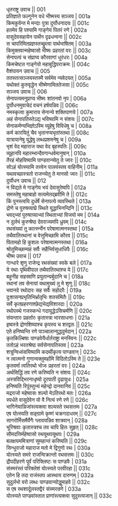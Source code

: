 धृतराष्ट्र उवाच ||	001    
प्रतिज्ञाते फल्गुनेन वधे भीष्मस्य सञ्जय |	001a  
किमकुर्वन्त मे मन्दाः पुत्रा दुर्योधनादयः ||	001c  
हतमेव हि पश्यामि गाङ्गेयं पितरं रणे |	002a  
वासुदेवसहायेन पार्थेन दृढधन्वना ||	002c  
स चापरिमितप्रज्ञस्तच्छ्रुत्वा पार्थभाषितम् |	003a  
किमुक्तवान्महेष्वासो भीष्मः प्रहरतां वरः ||	003c  
सेनापत्यं च संप्राप्य कौरवाणां धुरंधरः |	004a  
किमचेष्टत गाङ्गेयो महाबुद्धिपराक्रमः ||	004c  
वैशंपायन उवाच ||	005    
ततस्तत्सञ्जयस्तस्मै सर्वमेव न्यवेदयत् |	005a  
यथोक्तं कुरुवृद्धेन भीष्मेणामिततेजसा ||	005c  
सञ्जय उवाच ||	006    
सेनापत्यमनुप्राप्य भीष्मः शांतनवो नृप |	006a  
दुर्योधनमुवाचेदं वचनं हर्षयन्निव ||	006c  
नमस्कृत्वा कुमाराय सेनान्ये शक्तिपाणये |	007a  
अहं सेनापतिस्तेऽद्य भविष्यामि न संशयः ||	007c  
सेनाकर्मण्यभिज्ञोऽस्मि व्यूहेषु विविधेषु च |	008a  
कर्म कारयितुं चैव भृतानप्यभृतांस्तथा ||	008c  
यात्रायानेषु युद्धेषु लब्धप्रशमनेषु च |	009a  
भृशं वेद महाराज यथा वेद बृहस्पतिः ||	009c  
व्यूहानपि महारम्भान्दैवगान्धर्वमानुषान् |	010a  
तैरहं मोहयिष्यामि पाण्डवान्व्येतु ते ज्वरः ||	010c  
सोऽहं योत्स्यामि तत्त्वेन पालयंस्तव वाहिनीम् |	011a  
यथावच्छास्त्रतो राजन्व्येतु ते मानसो ज्वरः ||	011c  
दुर्योधन उवाच ||	012    
न विद्यते मे गाङ्गेय भयं देवासुरेष्वपि |	012a  
समस्तेषु महाबाहो सत्यमेतद्ब्रवीमि ते ||	012c  
किं पुनस्त्वयि दुर्धर्षे सेनापत्ये व्यवस्थिते |	013a  
द्रोणे च पुरुषव्याघ्रे स्थिते युद्धाभिनन्दिनि ||	013c  
भवद्भ्यां पुरुषाग्र्याभ्यां स्थिताभ्यां विजयो मम | 	014a  
न दुर्लभं कुरुश्रेष्ठ देवराज्यमपि ध्रुवम्  ||	014c  
रथसंख्यां तु कार्त्स्न्येन परेषामात्मनस्तथा | 	015a  
तथैवातिरथानां च वेत्तुमिच्छामि कौरव ||	015c  
पितामहो हि कुशलः परेषामात्मनस्तथा |	016a  
श्रोतुमिच्छाम्यहं सर्वैः सहैभिर्वसुधाधिपैः ||	016c  
भीष्म उवाच ||	017    
गान्धारे शृणु राजेन्द्र रथसंख्यां स्वके बले |	017a  
ये रथाः पृथिवीपाल तथैवातिरथाश्च ये ||	017c  
बहूनीह सहस्राणि प्रयुतान्यर्बुदानि च |	018a  
रथानां तव सेनायां यथामुख्यं तु मे शृणु || 	018c  
भवानग्रे रथोदारः सह सर्वैः सहोदरैः |	019a  
दुःशासनप्रभृतिभिर्भ्रातृभिः शतसंमितैः ||	019c  
सर्वे कृतप्रहरणाश्छेद्यभेद्यविशारदाः |	020a  
रथोपस्थे गजस्कन्धे गदायुद्धेऽसिचर्मणि ||	020c  
संयन्तारः प्रहर्तारः कृतास्त्रा भारसाधनाः |	021a  
इष्वस्त्रे द्रोणशिष्याश्च कृपस्य च शरद्वतः ||	021c  
एते हनिष्यन्ति रणे पाञ्चालान्युद्धदुर्मदान् |	022a  
कृतकिल्बिषाः पाण्डवेयैर्धार्तराष्ट्रा मनस्विनः || 	022c  
ततोऽहं भरतश्रेष्ठ सर्वसेनापतिस्तव |	023a  
शत्रून्विध्वंसयिष्यामि कदर्थीकृत्य पाण्डवान् |	023c  
न त्वात्मनो गुणान्वक्तुमर्हामि विदितोऽस्मि ते || 	023e   
कृतवर्मा त्वतिरथो भोजः प्रहरतां वरः |	024a  
अर्थसिद्धिं तव रणे करिष्यति न संशयः ||	024c  
अस्त्रविद्भिरनाधृष्यो दूरपाती दृढायुधः |	025a  
हनिष्यति रिपूंस्तुभ्यं महेन्द्रो दानवानिव ||	025c  
मद्रराजो महेष्वासः शल्यो मेऽतिरथो मतः |	026a  
स्पर्धते वासुदेवेन यो वै नित्यं रणे रणे ||	026c  
भागिनेयान्निजांस्त्यक्त्वा शल्यस्ते रथसत्तमः |	027a  
एष योत्स्यति सङ्ग्रामे कृष्णं चक्रगदाधरम् || 	027c  
सागरोर्मिसमैर्वेगैः प्लावयन्निव शात्रवान् |	028a  
भूरिश्रवाः कृतास्त्रश्च तव चापि हितः सुहृत् || 	028c  
सौमदत्तिर्महेष्वासो रथयूथपयूथपः |	029a  
बलक्षयममित्राणां सुमहान्तं करिष्यति ||	029c  
सिन्धुराजो महाराज मतो मे द्विगुणो रथः |	030a  
योत्स्यते समरे राजन्विक्रान्तो रथसत्तमः || 	030c  
द्रौपदीहरणे पूर्वं परिक्लिष्टः स पाण्डवैः |	031a  
संस्मरंस्तं परिक्लेशं योत्स्यते परवीरहा ||	031c  
एतेन हि तदा राजंस्तप आस्थाय दारुणम् |	032a  
सुदुर्लभो वरो लब्धः पाण्डवान्योद्धुमाहवे || 	032c  
स एष रथशार्दूलस्तद्वैरं संस्मरन्रणे |	033a  
योत्स्यते पाण्डवांस्तात प्राणांस्त्यक्त्वा सुदुस्त्यजान् ||	033c  
